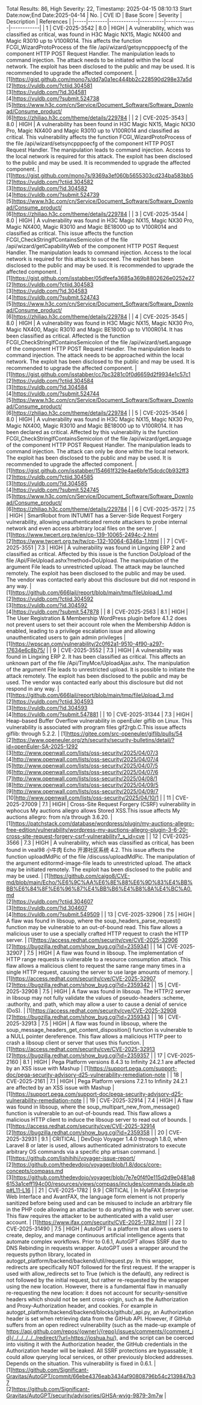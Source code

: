 Total Results: 86, High Severity: 22, Timestamp: 2025-04-15 08:10:13
Start Date:now;End Date:2025-04-14
| No. | CVE ID | Base Score | Severity | Description | References |
|-----|--------|------------|----------|-------------|------------|
| 1 | CVE-2025-3542 | 8.0  | HIGH | A vulnerability, which was classified as critical, was found in H3C Magic NX15, Magic NX400 and Magic R3010 up to V100R014. This affects the function FCGI_WizardProtoProcess of the file /api/wizard/getsyncpppoecfg of the component HTTP POST Request Handler. The manipulation leads to command injection. The attack needs to be initiated within the local network. The exploit has been disclosed to the public and may be used. It is recommended to upgrade the affected component. | [1]https://gist.github.com/mono7s/dd7a0a1ec444bb2c228590d298e37a5d<br>[2]https://vuldb.com/?ctiid.304581<br>[3]https://vuldb.com/?id.304581<br>[4]https://vuldb.com/?submit.524738<br>[5]https://www.h3c.com/cn/Service/Document_Software/Software_Download/Consume_product/<br>[6]https://zhiliao.h3c.com/theme/details/229784 |
| 2 | CVE-2025-3543 | 8.0  | HIGH | A vulnerability has been found in H3C Magic NX15, Magic NX30 Pro, Magic NX400 and Magic R3010 up to V100R014 and classified as critical. This vulnerability affects the function FCGI_WizardProtoProcess of the file /api/wizard/setsyncpppoecfg of the component HTTP POST Request Handler. The manipulation leads to command injection. Access to the local network is required for this attack. The exploit has been disclosed to the public and may be used. It is recommended to upgrade the affected component. | [1]https://gist.github.com/mono7s/9369a3ef060b5655303cd234ba583bb5<br>[2]https://vuldb.com/?ctiid.304582<br>[3]https://vuldb.com/?id.304582<br>[4]https://vuldb.com/?submit.524739<br>[5]https://www.h3c.com/cn/Service/Document_Software/Software_Download/Consume_product/<br>[6]https://zhiliao.h3c.com/theme/details/229784 |
| 3 | CVE-2025-3544 | 8.0  | HIGH | A vulnerability was found in H3C Magic NX15, Magic NX30 Pro, Magic NX400, Magic R3010 and Magic BE18000 up to V100R014 and classified as critical. This issue affects the function FCGI_CheckStringIfContainsSemicolon of the file /api/wizard/getCapabilityWeb of the component HTTP POST Request Handler. The manipulation leads to command injection. Access to the local network is required for this attack to succeed. The exploit has been disclosed to the public and may be used. It is recommended to upgrade the affected component. | [1]https://gist.github.com/isstabber/05dfeefa3685a369b8802626e0252e27<br>[2]https://vuldb.com/?ctiid.304583<br>[3]https://vuldb.com/?id.304583<br>[4]https://vuldb.com/?submit.524743<br>[5]https://www.h3c.com/cn/Service/Document_Software/Software_Download/Consume_product/<br>[6]https://zhiliao.h3c.com/theme/details/229784 |
| 4 | CVE-2025-3545 | 8.0  | HIGH | A vulnerability was found in H3C Magic NX15, Magic NX30 Pro, Magic NX400, Magic R3010 and Magic BE18000 up to V100R014. It has been classified as critical. Affected is the function FCGI_CheckStringIfContainsSemicolon of the file /api/wizard/setLanguage of the component HTTP POST Request Handler. The manipulation leads to command injection. The attack needs to be approached within the local network. The exploit has been disclosed to the public and may be used. It is recommended to upgrade the affected component. | [1]https://gist.github.com/isstabber/cc7bc3281c0f0d6659d2f9934e1c57c1<br>[2]https://vuldb.com/?ctiid.304584<br>[3]https://vuldb.com/?id.304584<br>[4]https://vuldb.com/?submit.524744<br>[5]https://www.h3c.com/cn/Service/Document_Software/Software_Download/Consume_product/<br>[6]https://zhiliao.h3c.com/theme/details/229784 |
| 5 | CVE-2025-3546 | 8.0  | HIGH | A vulnerability was found in H3C Magic NX15, Magic NX30 Pro, Magic NX400, Magic R3010 and Magic BE18000 up to V100R014. It has been declared as critical. Affected by this vulnerability is the function FCGI_CheckStringIfContainsSemicolon of the file /api/wizard/getLanguage of the component HTTP POST Request Handler. The manipulation leads to command injection. The attack can only be done within the local network. The exploit has been disclosed to the public and may be used. It is recommended to upgrade the affected component. | [1]https://gist.github.com/isstabber/154661f329e4ae6bfe15dcdc0b932ff3<br>[2]https://vuldb.com/?ctiid.304585<br>[3]https://vuldb.com/?id.304585<br>[4]https://vuldb.com/?submit.524745<br>[5]https://www.h3c.com/cn/Service/Document_Software/Software_Download/Consume_product/<br>[6]https://zhiliao.h3c.com/theme/details/229784 |
| 6 | CVE-2025-3572 | 7.5  | HIGH | SmartRobot from INTUMIT has a Server-Side Request Forgery vulnerability, allowing unauthenticated remote attackers to probe internal network and even access arbitrary local files on the server. | [1]https://www.twcert.org.tw/en/cp-139-10065-2494c-2.html<br>[2]https://www.twcert.org.tw/tw/cp-132-10064-6346a-1.html |
| 7 | CVE-2025-3551 | 7.3  | HIGH | A vulnerability was found in Lingxing ERP 2 and classified as critical. Affected by this issue is the function DoUpload of the file /Api/FileUpload.ashx?method=DoUpload. The manipulation of the argument File leads to unrestricted upload. The attack may be launched remotely. The exploit has been disclosed to the public and may be used. The vendor was contacted early about this disclosure but did not respond in any way. | [1]https://github.com/666lail/report/blob/main/tmp/fileUpload_1.md<br>[2]https://vuldb.com/?ctiid.304592<br>[3]https://vuldb.com/?id.304592<br>[4]https://vuldb.com/?submit.547878 |
| 8 | CVE-2025-2563 | 8.1  | HIGH | The User Registration & Membership  WordPress plugin before 4.1.2 does not prevent users to set their account role when the Membership Addon is enabled, leading to a privilege escalation issue and allowing unauthenticated users to gain admin privileges | [1]https://wpscan.com/vulnerability/2c0f62a1-9510-4f90-a297-17634e6c8b75/ |
| 9 | CVE-2025-3552 | 7.3  | HIGH | A vulnerability was found in Lingxing ERP 2. It has been classified as critical. This affects an unknown part of the file /Api/TinyMce/UploadAjax.ashx. The manipulation of the argument File leads to unrestricted upload. It is possible to initiate the attack remotely. The exploit has been disclosed to the public and may be used. The vendor was contacted early about this disclosure but did not respond in any way. | [1]https://github.com/666lail/report/blob/main/tmp/fileUpload_3.md<br>[2]https://vuldb.com/?ctiid.304593<br>[3]https://vuldb.com/?id.304593<br>[4]https://vuldb.com/?submit.547881 |
| 10 | CVE-2025-31344 | 7.3  | HIGH | Heap-based Buffer Overflow vulnerability in openEuler giflib on Linux. This vulnerability is associated with program files gif2rgb.C.This issue affects giflib: through 5.2.2. | [1]https://gitee.com/src-openeuler/giflib/pulls/54<br>[2]https://www.openeuler.org/zh/security/security-bulletins/detail/?id=openEuler-SA-2025-1292<br>[3]http://www.openwall.com/lists/oss-security/2025/04/07/3<br>[4]http://www.openwall.com/lists/oss-security/2025/04/07/4<br>[5]http://www.openwall.com/lists/oss-security/2025/04/07/5<br>[6]http://www.openwall.com/lists/oss-security/2025/04/07/6<br>[7]http://www.openwall.com/lists/oss-security/2025/04/08/1<br>[8]http://www.openwall.com/lists/oss-security/2025/04/09/5<br>[9]http://www.openwall.com/lists/oss-security/2025/04/09/7<br>[10]http://www.openwall.com/lists/oss-security/2025/04/10/1 |
| 11 | CVE-2025-27009 | 7.1  | HIGH | Cross-Site Request Forgery (CSRF) vulnerability in wphocus My auctions allegro allows Stored XSS.This issue affects My auctions allegro: from n/a through 3.6.20. | [1]https://patchstack.com/database/wordpress/plugin/my-auctions-allegro-free-edition/vulnerability/wordpress-my-auctions-allegro-plugin-3-6-20-cross-site-request-forgery-csrf-vulnerability?_s_id=cve |
| 12 | CVE-2025-3566 | 7.3  | HIGH | A vulnerability, which was classified as critical, has been found in veal98 小牛肉 Echo 开源社区系统 4.2. This issue affects the function uploadMdPic of the file /discuss/uploadMdPic. The manipulation of the argument editormd-image-file leads to unrestricted upload. The attack may be initiated remotely. The exploit has been disclosed to the public and may be used. | [1]https://github.com/caigo8/CVE-md/blob/main/Echo/%E6%9C%AA%E6%8E%88%E6%9D%83%E4%BB%BB%E6%84%8F%E6%96%87%E4%BB%B6%E4%B8%8A%E4%BC%A0.md<br>[2]https://vuldb.com/?ctiid.304607<br>[3]https://vuldb.com/?id.304607<br>[4]https://vuldb.com/?submit.549509 |
| 13 | CVE-2025-32906 | 7.5  | HIGH | A flaw was found in libsoup, where the soup_headers_parse_request() function may be vulnerable to an out-of-bound read. This flaw allows a malicious user to use a specially crafted HTTP request to crash the HTTP server. | [1]https://access.redhat.com/security/cve/CVE-2025-32906<br>[2]https://bugzilla.redhat.com/show_bug.cgi?id=2359341 |
| 14 | CVE-2025-32907 | 7.5  | HIGH | A flaw was found in libsoup. The implementation of HTTP range requests is vulnerable to a resource consumption attack. This flaw allows a malicious client to request the same range many times in a single HTTP request, causing the server to use large amounts of memory. | [1]https://access.redhat.com/security/cve/CVE-2025-32907<br>[2]https://bugzilla.redhat.com/show_bug.cgi?id=2359342 |
| 15 | CVE-2025-32908 | 7.5  | HIGH | A flaw was found in libsoup. The HTTP/2 server in libsoup may not fully validate the values of pseudo-headers :scheme, :authority, and :path, which may allow a user to cause a denial of service (DoS). | [1]https://access.redhat.com/security/cve/CVE-2025-32908<br>[2]https://bugzilla.redhat.com/show_bug.cgi?id=2359343 |
| 16 | CVE-2025-32913 | 7.5  | HIGH | A flaw was found in libsoup, where the soup_message_headers_get_content_disposition() function is vulnerable to a NULL pointer dereference. This flaw allows a malicious HTTP peer to crash a libsoup client or server that uses this function. | [1]https://access.redhat.com/security/cve/CVE-2025-32913<br>[2]https://bugzilla.redhat.com/show_bug.cgi?id=2359357 |
| 17 | CVE-2025-2160 | 8.1  | HIGH | Pega Platform versions 8.4.3 to Infinity 24.2.1 are affected by an XSS issue with Mashup | [1]https://support.pega.com/support-doc/pega-security-advisory-d25-vulnerability-remediation-note |
| 18 | CVE-2025-2161 | 7.1  | HIGH | Pega Platform versions 7.2.1 to Infinity 24.2.1 are affected by an XSS issue with Mashup | [1]https://support.pega.com/support-doc/pega-security-advisory-d25-vulnerability-remediation-note |
| 19 | CVE-2025-32914 | 7.4  | HIGH | A flaw was found in libsoup, where the soup_multipart_new_from_message() function is vulnerable to an out-of-bounds read. This flaw allows a malicious HTTP client to induce the libsoup server to read out of bounds. | [1]https://access.redhat.com/security/cve/CVE-2025-32914<br>[2]https://bugzilla.redhat.com/show_bug.cgi?id=2359358 |
| 20 | CVE-2025-32931 | 9.1  | CRITICAL | DevDojo Voyager 1.4.0 through 1.8.0, when Laravel 8 or later is used, allows authenticated administrators to execute arbitrary OS commands via a specific php artisan command. | [1]https://github.com/lishihihi/voyager-issue-report/<br>[2]https://github.com/thedevdojo/voyager/blob/1.8/docs/core-concepts/compass.md<br>[3]https://github.com/thedevdojo/voyager/blob/7e7e0f4f0e115d2d9e0481a86153a1ceff194c00/resources/views/compass/includes/commands.blade.php#L11-L16 |
| 21 | CVE-2025-1782 | 9.9  | CRITICAL | In HylaFAX Enterprise Web Interface and AvantFAX, the language form element is not properly sanitized before being used and can be misused to include an arbitrary file in the PHP code allowing an attacker to do anything as the web server user. This flaw requires the attacker to be authenticated with a valid user account. | [1]https://www.ifax.com/security/CVE-2025-1782.html |
| 22 | CVE-2025-31490 | 7.5  | HIGH | AutoGPT is a platform that allows users to create, deploy, and manage continuous artificial intelligence agents that automate complex workflows. Prior to 0.6.1, AutoGPT allows SSRF due to DNS Rebinding in requests wrapper. AutoGPT uses a wrapper around the requests python library, located in autogpt_platform/backend/backend/util/request.py. In this wrapper, redirects are specifically NOT followed for the first request. If the wrapper is used with allow_redirects set to True (which is the default), any redirect is not followed by the initial request, but rather re-requested by the wrapper using the new location. However, there is a fundamental flaw in manually re-requesting the new location: it does not account for security-sensitive headers which should not be sent cross-origin, such as the Authorization and Proxy-Authorization header, and cookies. For example in autogpt_platform/backend/backend/blocks/github/_api.py, an Authorization header is set when retrieving data from the GitHub API. However, if GitHub suffers from an open redirect vulnerability (such as the made-up example of https://api.github.com/repos/{owner}/{repo}/issues/comments/{comment_id}/../../../../../redirect/?url=https://joshua.hu/), and the script can be coerced into visiting it with the Authorization header, the GitHub credentials in the Authorization header will be leaked. All SSRF protections are bypassable; it could allow querying local services, or other previously blocked addresses. Depends on the situation. This vulnerability is fixed in 0.6.1. | [1]https://github.com/Significant-Gravitas/AutoGPT/commit/66ebe4376eab3434af90808796b54c2139847b37<br>[2]https://github.com/Significant-Gravitas/AutoGPT/security/advisories/GHSA-wvjg-9879-3m7w |
